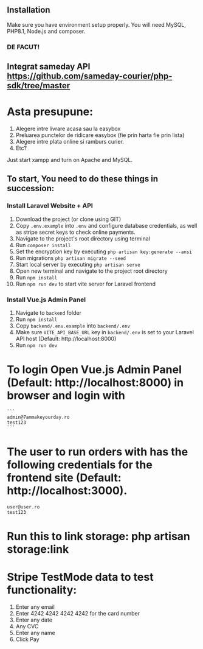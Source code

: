 
## Installation 
Make sure you have environment setup properly. You will need MySQL, PHP8.1, Node.js and composer.

### DE FACUT!
## Integrat sameday API https://github.com/sameday-courier/php-sdk/tree/master
# Asta presupune: 

1. Alegere intre livrare acasa sau la easybox
2. Preluarea punctelor de ridicare easybox (fie prin harta fie prin lista)
3. Alegere intre plata online si ramburs curier.
4. Etc?





Just start xampp and turn on Apache and MySQL.


## To start, You need to do these things in succession:

### Install Laravel Website + API
1. Download the project (or clone using GIT)
2. Copy `.env.example` into `.env` and configure database credentials, as well as stripe secret keys to check online payments.
3. Navigate to the project's root directory using terminal
4. Run `composer install`
5. Set the encryption key by executing `php artisan key:generate --ansi`
6. Run migrations `php artisan migrate --seed`
7. Start local server by executing `php artisan serve`
8. Open new terminal and navigate to the project root directory
9. Run `npm install`
10. Run `npm run dev` to start vite server for Laravel frontend

### Install Vue.js Admin Panel
1. Navigate to `backend` folder
2. Run `npm install`
3. Copy `backend/.env.example` into `backend/.env`
4. Make sure `VITE_API_BASE_URL` key in `backend/.env` is set to your Laravel API host (Default: http://localhost:8000)
5. Run `npm run dev`
# To login Open Vue.js Admin Panel (Default: http://localhost:8000) in browser and login with
    ```
    admin@7ammakeyourday.ro
    test123
    ```
# The user to run orders with has the following credentials for the frontend site (Default: http://localhost:3000).
    user@user.ro
    test123

# Run this to link storage: php artisan storage:link

# Stripe TestMode data to test functionality:
1. Enter any email
2. Enter 4242 4242 4242 4242 for the card number
3. Enter any date
4. Any CVC
5. Enter any name
6. Click Pay


